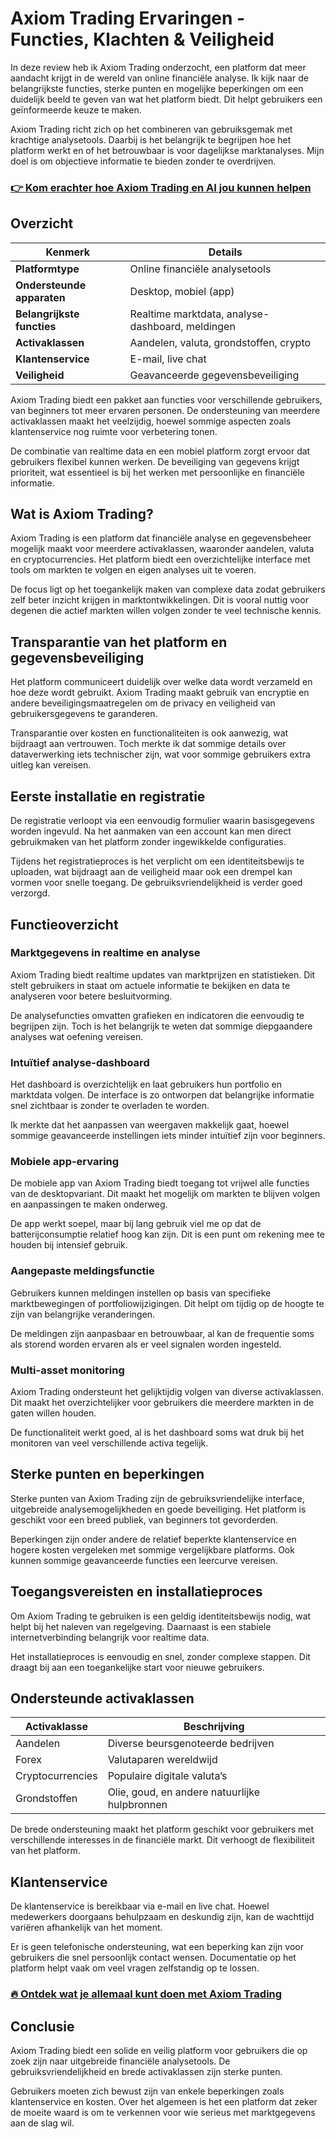# Axiom Trading Ervaringen - Functies, Klachten & Veiligheid
 

In deze review heb ik Axiom Trading onderzocht, een platform dat meer aandacht krijgt in de wereld van online financiële analyse. Ik kijk naar de belangrijkste functies, sterke punten en mogelijke beperkingen om een duidelijk beeld te geven van wat het platform biedt. Dit helpt gebruikers een geïnformeerde keuze te maken.

Axiom Trading richt zich op het combineren van gebruiksgemak met krachtige analysetools. Daarbij is het belangrijk te begrijpen hoe het platform werkt en of het betrouwbaar is voor dagelijkse marktanalyses. Mijn doel is om objectieve informatie te bieden zonder te overdrijven.

### [👉 Kom erachter hoe Axiom Trading en AI jou kunnen helpen](https://tinyurl.com/2cv5polp)
## Overzicht

| Kenmerk               | Details                                  |
|-----------------------|------------------------------------------|
| **Platformtype**      | Online financiële analysetools           |
| **Ondersteunde apparaten** | Desktop, mobiel (app)                 |
| **Belangrijkste functies** | Realtime marktdata, analyse-dashboard, meldingen |
| **Activaklassen**      | Aandelen, valuta, grondstoffen, crypto  |
| **Klantenservice**    | E-mail, live chat                        |
| **Veiligheid**        | Geavanceerde gegevensbeveiliging        |

Axiom Trading biedt een pakket aan functies voor verschillende gebruikers, van beginners tot meer ervaren personen. De ondersteuning van meerdere activaklassen maakt het veelzijdig, hoewel sommige aspecten zoals klantenservice nog ruimte voor verbetering tonen.

De combinatie van realtime data en een mobiel platform zorgt ervoor dat gebruikers flexibel kunnen werken. De beveiliging van gegevens krijgt prioriteit, wat essentieel is bij het werken met persoonlijke en financiële informatie.

## Wat is Axiom Trading?

Axiom Trading is een platform dat financiële analyse en gegevensbeheer mogelijk maakt voor meerdere activaklassen, waaronder aandelen, valuta en cryptocurrencies. Het platform biedt een overzichtelijke interface met tools om markten te volgen en eigen analyses uit te voeren.

De focus ligt op het toegankelijk maken van complexe data zodat gebruikers zelf beter inzicht krijgen in marktontwikkelingen. Dit is vooral nuttig voor degenen die actief markten willen volgen zonder te veel technische kennis.

## Transparantie van het platform en gegevensbeveiliging

Het platform communiceert duidelijk over welke data wordt verzameld en hoe deze wordt gebruikt. Axiom Trading maakt gebruik van encryptie en andere beveiligingsmaatregelen om de privacy en veiligheid van gebruikersgegevens te garanderen.

Transparantie over kosten en functionaliteiten is ook aanwezig, wat bijdraagt aan vertrouwen. Toch merkte ik dat sommige details over dataverwerking iets technischer zijn, wat voor sommige gebruikers extra uitleg kan vereisen.

## Eerste installatie en registratie

De registratie verloopt via een eenvoudig formulier waarin basisgegevens worden ingevuld. Na het aanmaken van een account kan men direct gebruikmaken van het platform zonder ingewikkelde configuraties.

Tijdens het registratieproces is het verplicht om een identiteitsbewijs te uploaden, wat bijdraagt aan de veiligheid maar ook een drempel kan vormen voor snelle toegang. De gebruiksvriendelijkheid is verder goed verzorgd.

## Functieoverzicht

### Marktgegevens in realtime en analyse

Axiom Trading biedt realtime updates van marktprijzen en statistieken. Dit stelt gebruikers in staat om actuele informatie te bekijken en data te analyseren voor betere besluitvorming.

De analysefuncties omvatten grafieken en indicatoren die eenvoudig te begrijpen zijn. Toch is het belangrijk te weten dat sommige diepgaandere analyses wat oefening vereisen.

### Intuïtief analyse-dashboard

Het dashboard is overzichtelijk en laat gebruikers hun portfolio en marktdata volgen. De interface is zo ontworpen dat belangrijke informatie snel zichtbaar is zonder te overladen te worden.

Ik merkte dat het aanpassen van weergaven makkelijk gaat, hoewel sommige geavanceerde instellingen iets minder intuïtief zijn voor beginners.

### Mobiele app-ervaring

De mobiele app van Axiom Trading biedt toegang tot vrijwel alle functies van de desktopvariant. Dit maakt het mogelijk om markten te blijven volgen en aanpassingen te maken onderweg.

De app werkt soepel, maar bij lang gebruik viel me op dat de batterijconsumptie relatief hoog kan zijn. Dit is een punt om rekening mee te houden bij intensief gebruik.

### Aangepaste meldingsfunctie

Gebruikers kunnen meldingen instellen op basis van specifieke marktbewegingen of portfoliowijzigingen. Dit helpt om tijdig op de hoogte te zijn van belangrijke veranderingen.

De meldingen zijn aanpasbaar en betrouwbaar, al kan de frequentie soms als storend worden ervaren als er veel signalen worden ingesteld.

### Multi-asset monitoring

Axiom Trading ondersteunt het gelijktijdig volgen van diverse activaklassen. Dit maakt het overzichtelijker voor gebruikers die meerdere markten in de gaten willen houden.

De functionaliteit werkt goed, al is het dashboard soms wat druk bij het monitoren van veel verschillende activa tegelijk.

## Sterke punten en beperkingen

Sterke punten van Axiom Trading zijn de gebruiksvriendelijke interface, uitgebreide analysemogelijkheden en goede beveiliging. Het platform is geschikt voor een breed publiek, van beginners tot gevorderden.

Beperkingen zijn onder andere de relatief beperkte klantenservice en hogere kosten vergeleken met sommige vergelijkbare platforms. Ook kunnen sommige geavanceerde functies een leercurve vereisen.

## Toegangsvereisten en installatieproces

Om Axiom Trading te gebruiken is een geldig identiteitsbewijs nodig, wat helpt bij het naleven van regelgeving. Daarnaast is een stabiele internetverbinding belangrijk voor realtime data.

Het installatieproces is eenvoudig en snel, zonder complexe stappen. Dit draagt bij aan een toegankelijke start voor nieuwe gebruikers.

## Ondersteunde activaklassen

| Activaklasse      | Beschrijving                         |
|-------------------|-------------------------------------|
| Aandelen          | Diverse beursgenoteerde bedrijven   |
| Forex             | Valutaparen wereldwijd              |
| Cryptocurrencies  | Populaire digitale valuta’s         |
| Grondstoffen      | Olie, goud, en andere natuurlijke hulpbronnen |

De brede ondersteuning maakt het platform geschikt voor gebruikers met verschillende interesses in de financiële markt. Dit verhoogt de flexibiliteit van het platform.

## Klantenservice

De klantenservice is bereikbaar via e-mail en live chat. Hoewel medewerkers doorgaans behulpzaam en deskundig zijn, kan de wachttijd variëren afhankelijk van het moment.

Er is geen telefonische ondersteuning, wat een beperking kan zijn voor gebruikers die snel persoonlijk contact wensen. Documentatie op het platform helpt vaak om veel vragen zelfstandig op te lossen.

### [🔥 Ontdek wat je allemaal kunt doen met Axiom Trading](https://tinyurl.com/2cv5polp)
## Conclusie

Axiom Trading biedt een solide en veilig platform voor gebruikers die op zoek zijn naar uitgebreide financiële analysetools. De gebruiksvriendelijkheid en brede activaklassen zijn sterke punten.

Gebruikers moeten zich bewust zijn van enkele beperkingen zoals klantenservice en kosten. Over het algemeen is het een platform dat zeker de moeite waard is om te verkennen voor wie serieus met marktgegevens aan de slag wil.